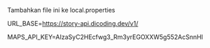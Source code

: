 Tambahkan file ini ke local.properties

URL_BASE=https://story-api.dicoding.dev/v1/

MAPS_API_KEY=AIzaSyC2HEcfwg3_Rm3yrEGOXXW5g552AcSnnHI
